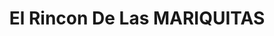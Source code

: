 ---
title: "El Rincon De Las MARIQUITAS"
url: /cholula-de-rivadavia/el-rincon-de-las-mariquitas/
shop: comodidad
---